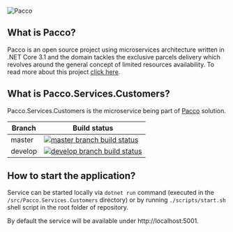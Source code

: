 ![Pacco](https://raw.githubusercontent.com/devmentors/Pacco/master/assets/pacco_logo.png)

**What is Pacco?**
----------------

Pacco is an open source project using microservices architecture written in .NET Core 3.1 and the domain tackles the exclusive parcels delivery which revolves around the general concept of limited resources availability. To read more about this project [click here](https://github.com/devmentors/Pacco).

**What is Pacco.Services.Customers?**
----------------

Pacco.Services.Customers is the microservice being part of [Pacco](https://github.com/devmentors/Pacco) solution.

|Branch             |Build status                                                  
|-------------------|-----------------------------------------------------
|master             |[![master branch build status](https://api.travis-ci.org/devmentors/Pacco.Services.Customers.svg?branch=master)](https://travis-ci.org/devmentors/Pacco.Services.Customers)
|develop            |[![develop branch build status](https://api.travis-ci.org/devmentors/Pacco.Services.Customers.svg?branch=develop)](https://travis-ci.org/devmentors/Pacco.Services.Customers/branches)

**How to start the application?**
----------------

Service can be started locally via `dotnet run` command (executed in the `/src/Pacco.Services.Customers` directory) or by running `./scripts/start.sh` shell script in the root folder of repository.

By default the service will be available under http://localhost:5001.
